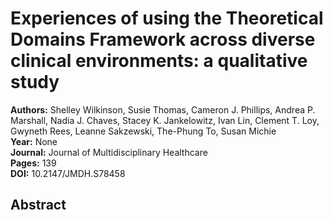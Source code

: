 # Experiences of using the Theoretical Domains Framework across diverse clinical environments: a qualitative study

**Authors:** Shelley Wilkinson, Susie Thomas, Cameron J. Phillips, Andrea P. Marshall, Nadia J. Chaves, Stacey K. Jankelowitz, Ivan Lin, Clement T. Loy, Gwyneth Rees, Leanne Sakzewski, The-Phung To, Susan Michie  
**Year:** None  
**Journal:** Journal of Multidisciplinary Healthcare  
**Pages:** 139  
**DOI:** 10.2147/JMDH.S78458  

## Abstract


